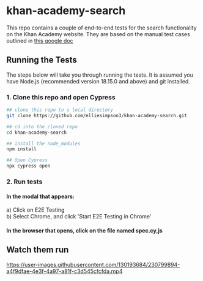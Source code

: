 # khan-academy-search



This repo contains a couple of end-to-end tests for the search functionality on the Khan Academy website. They are based on the manual test cases outlined in [this google doc](https://docs.google.com/document/d/1mWRZHygbhRfDqgiX1cnhzAfnXw0utdzSyBbDsj7GlZ8/edit)


## Running the Tests

The steps below will take you through running the tests. It is assumed you have Node.js (recommended version 18.15.0 and above) and git installed.

### 1. Clone this repo and open Cypress
```bash
## clone this repo to a local directory
git clone https://github.com/elliesimpson3/khan-academy-search.git

## cd into the cloned repo
cd khan-academy-search

## install the node_modules
npm install

## Open Cypress
npx cypress open
```

### 2. Run tests

#### In the modal that appears:
a) Click on E2E Testing\
b) Select Chrome, and click 'Start E2E Testing in Chrome'
#### In the browser that opens, click on the file named spec.cy,js

## Watch them run



https://user-images.githubusercontent.com/130193684/230799894-a4f9dfae-4e3f-4a97-a81f-c3d545cfcfda.mp4

